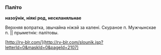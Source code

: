### Паліто
**назоўнік, ніякі род, нескланяльнае**

Верхняя вопратка, звычайна ніжэй за калені. Скураное п. Мужчынскае п. || прыметнік: палітовы.

<a rel="author">[http://rv-blr.com/](http://rv-blr.com/slounik.jsp?letterId=0&maskId=0&pageId=2107)</a>
